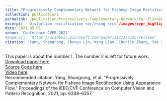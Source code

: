 ```yaml
---
title: "Progressively Complementary Network for Fisheye Image Rectification Using Appearance Flow"
collection: publications
permalink: /publication/Progressively-Complementary-Network-for-Fisheye-Image-Rectification-Using-Appearance-Flow
excerpt: ' Distortion rectification <br/><img src='/images/cvpr_highlight.png'>'
date: 2021-05-01
venue: 'Conference CVPR 2021'
#paperurl: 'https://academic.microsoft.com/paper/3177176136/related'
citation: 'Yang, Shangrong, Chunyu Lin, Kang Liao, Chunjie Zhang, Yao Zhao. “Progressively Complementary Network for Fisheye Image Rectification Using Appearance Flow.” Proceedings of the IEEE/CVF Conference on Computer Vision and Pattern Recognition, 2021, pp. 6348–6357'
---
```

This paper is about the number 1. The number 2 is left for future work.  
[Download paper here](https://academic.microsoft.com/paper/3177176136/related)  
[Source Code here](https://github.com/uof1745-cmd/PCN)  
[Video here](https://0633e92166c0a27ea1aa-ab47878a9e45eb9e2f15be38a59f867e.ssl.cf1.rackcdn.com/TFCCYRWN-1702876-1339891-Upload-1622383153.mp4)  
Recommended citation: Yang, Shangrong, et al. “Progressively Complementary Network for Fisheye Image Rectification Using Appearance Flow.” Proceedings of the IEEE/CVF Conference on Computer Vision and Pattern Recognition, 2021, pp. 6348–6357.  

